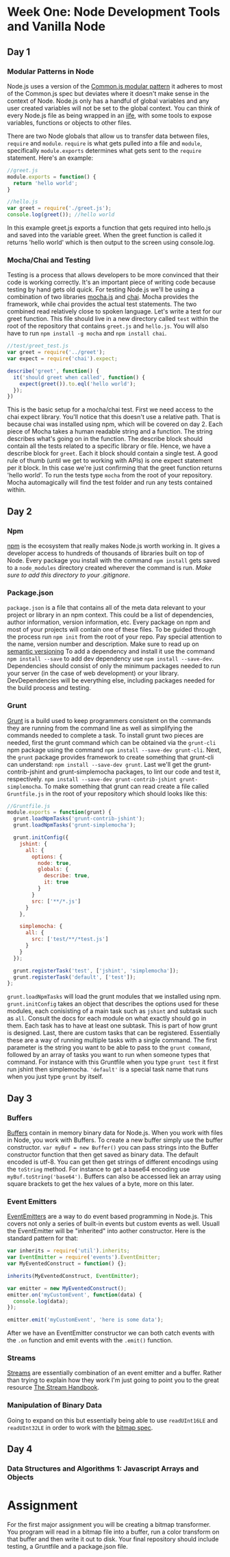 # Week One: Node Development Tools and Vanilla Node
## Day 1 
### Modular Patterns in Node
Node.js uses a version of the [Common.js modular pattern](http://wiki.commonjs.org/wiki/CommonJS) it adheres to most
of the Common.js spec but deviates where it doesn't make sense in the context of Node. Node.js only has a handful of
global variables and any user created variables will not be set to the global context. You can think of every 
Node.js file as being wrapped in an [iife](https://en.wikipedia.org/wiki/Immediately-invoked_function_expression), with
some tools to expose variables, functions or objects to other files.

There are two Node globals that allow us to transfer data between files, `require` and `module`.
`require` is what gets pulled into a file and `module`, specifically `module.exports` determines
what gets sent to the `require` statement. Here's an example:
```javascript
//greet.js
module.exports = function() {
  return 'hello world';
}
```

```javascript
//hello.js
var greet = require('./greet.js');
console.log(greet()); //hello world
```

In this example greet.js exports a function that gets required into hello.js and saved into the variable greet.
When the greet function is called it returns 'hello world' which is then output to the screen using console.log.
### Mocha/Chai and Testing
Testing is a process that allows developers to be more convinced that their code is working correctly. It's an
important piece of writing code because testing by hand gets old quick. For testing Node.js we'll be using a 
combination of two libraries [mocha.js](http://mochajs.org/) and [chai](http://chaijs.com/). Mocha provides the
framework, while chai provides the actual test statements. The two combined read relatively close to spoken language.
Let's write a test for our greet function. This file should live in a new directory called `test` within the root of
the repository that contains `greet.js` and `hello.js`. You will also have to run `npm install -g mocha` and `npm install chai`.
```javascript
//test/greet_test.js
var greet = require('../greet');
var expect = require('chai').expect;

describe('greet', function() {
  it('should greet when called', function() {
    expect(greet()).to.eql('hello world');
  });
})
```

This is the basic setup for a mocha/chai test. First we need access to the chai expect library. You'll notice
that this doesn't use a relative path. That is because chai was installed using npm, which will be covered on day 2.
Each piece of Mocha takes a human readable string and a function. The string describes what's going on in the function.
The describe block should contain all the tests related to a specific library or file. Hence, we have a describe block
for `greet`. Each it block should contain a single test. A good rule of thumb (until we get to working with APIs) is one
expect statement per it block. In this case we're just confirming that the greet function returns 'hello world'. To run
the tests type `mocha` from the root of your repository. Mocha automagically will find the test folder and run any tests 
contained within.
## Day 2
### Npm
[npm](https://www.npmjs.com/) is the ecosystem that really makes Node.js worth working in. It gives a developer
access to hundreds of thousands of libraries built on top of Node. Every package you install with the command `npm install`
gets saved to a `node_modules` directory created wherever the command is run. *Make sure to add this directory to your .gitignore*.
### Package.json
`package.json` is a file that contains all of the meta data relevant to your project or library in an npm context. This
could be a list of dependencies, author information, version information, etc. Every package on npm and most of your 
projects will contain one of these files. To be guided through the process run `npm init` from the root of your repo.
Pay special attention to the name, version number and description. Make sure to read up on [semantic versioning](http://semver.org/)
To add a dependency and install it use the command `npm install --save` to add dev dependency use `npm install --save-dev`. 
Dependencies should consist of only the minimum packages needed to run your server (in the case of web development) or your library.
DevDependencies will be everything else, including packages needed for the build process and testing.
### Grunt
[Grunt](http://gruntjs.com/) is a build used to keep programmers consistent on the commands they are running from the command line
as well as simplifying the commands needed to complete a task. To install grunt two pieces are needed, first the grunt command which
can be obtained via the `grunt-cli` npm package using the command `npm install --save-dev grunt-cli`. Next, the `grunt` package provides
framework to create something that grunt-cli can understand: `npm install --save-dev grunt`. Last we'll get the grunt-contrib-jshint and 
grunt-simplemocha packages, to lint our code and test it, respectively. `npm install --save-dev grunt-contrib-jshint grunt-simplemocha`.
To make something that grunt can read create a file called `Gruntfile.js` in the root of your repository which should looks like this:
```javascript
//Gruntfile.js
module.exports = function(grunt) {
  grunt.loadNpmTasks('grunt-contrib-jshint');
  grunt.loadNpmTasks('grunt-simplemocha');

  grunt.initConfig({
    jshint: {
      all: {
        options: {
          node: true,
          globals: {
            describe: true,
            it: true
          }
        }
        src: ['**/*.js']
      }
    },

    simplemocha: {
      all: {
        src: ['test/**/*test.js'] 
      } 
    }
  });

  grunt.registerTask('test', ['jshint', 'simplemocha']);
  grunt.registerTask('default', ['test']);
};
```
`grunt.loadNpmTasks` will load the grunt modules that we installed using npm. `grunt.initConfig` takes
an object that describes the options used for these modules, each conisisting of a main task such as `jshint` and
subtask such as `all`. Consult the docs for each module on what exactly should go in them. Each task has to have at least
one subtask. This is part of how grunt is designed. Last, there are custom tasks that can be registered. Essentially these are a way of
running multiple tasks with a single command. The first parameter is the string you want to be able to pass to the `grunt command`, followed
by an array of tasks you want to run when someone types that command. For instance with this Gruntfile when you type `grunt test` it first
run jshint then simplemocha. `'default'` is a special task name that runs when you just type `grunt` by itself.
## Day 3
### Buffers
[Buffers](https://nodejs.org/api/buffer.html) contain in memory binary data for Node.js. When you work with files in Node, you work with Buffers. To create a new
buffer simply use the buffer constructor. `var myBuf = new Buffer()` you can pass strings into the Buffer constructor function
that then get saved as binary data. The default encoded is utf-8. You can get then get strings of different encodings using the
`toString` method. For instance to get a base64 encoding use `myBuf.toString('base64')`. Buffers can also be accessed liek an array using
square brackets to get the hex values of a byte, more on this later.
### Event Emitters
[EventEmitters](https://nodejs.org/api/events.html) are a way to do event based programming in Node.js. This covers not only a series
of built-in events but custom events as well. Usuall the EventEmitter will be "inherited" into aother constructor. Here is the
standard pattern for that:
```javascript
var inherits = require('util').inherits;
var EventEmitter = require('events').EventEmitter;
var MyEventedConstruct = function() {};

inherits(MyEventedConstruct, EventEmitter);

var emitter = new MyEventedConstruct();
emitter.on('myCustomEvent', function(data) {
  console.log(data);
});

emitter.emit('myCustomEvent', 'here is some data');
```
After we have an EventEmitter constructor we can both catch events with the `.on` function and emit events with
the `.emit()` function.
### Streams
[Streams](https://nodejs.org/api/stream.html) are essentially combination of an event emitter and a buffer. Rather than trying
to explain how they work I'm just going to point you to the great resource [The Stream Handbook](https://github.com/substack/stream-handbook).
### Manipulation of Binary Data
Going to expand on this but essentially being able to use `readUInt16LE` and `readUInt32LE` in order to work with the [bitmap spec](https://en.wikipedia.org/wiki/BMP_file_format).
## Day 4
### Data Structures and Algorithms 1: Javascript Arrays and Objects
# Assignment
For the first major assignment you will be creating a bitmap transformer. You program
will read in a bitmap file into a buffer, run a color transform on that buffer and then
write it out to disk. Your final repository should include testing, a Gruntfile and a
package.json file.
